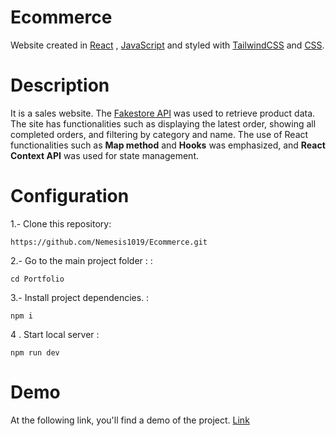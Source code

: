 # Ecommerce

Website created in [React](https://es.react.dev/) , [JavaScript](https://developer.mozilla.org/es/docs/Web/JavaScript) and styled with [TailwindCSS](https://tailwindcss.com/) and [CSS](https://developer.mozilla.org/en-US/docs/Web/CSS). 


#  Description
It is a sales website. The [Fakestore API](https://fakestoreapi.com/) was used to retrieve product data. The site has functionalities such as displaying the latest order, showing all completed orders, and filtering by category and name. The use of React functionalities such as **Map method** and **Hooks** was emphasized, and **React Context API** was used for state management.


# Configuration

1.- Clone this repository:
 
	https://github.com/Nemesis1019/Ecommerce.git

2.- Go to the main project folder : :

    cd Portfolio
    
3.- Install project dependencies. :

    npm i
4 . Start local server :

    npm run dev

# Demo
At the following link, you'll find a demo of the project.
[Link](https://ecommerce-kappa-bice.vercel.app/)
